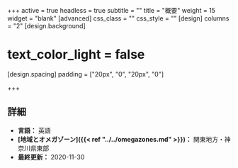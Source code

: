 +++
active = true
headless = true
subtitle = ""
title = "概要"
weight = 15
widget = "blank"
[advanced]
css_class = ""
css_style = ""
[design]
columns = "2"
[design.background]
# text_color_light = false
[design.spacing]
padding = ["20px", "0", "20px", "0"]

+++

## 詳細

* **言語：** 英語
* **[地域とオメガゾーン]({{< ref "../../omegazones.md" >}})：** 関東地方・神奈川県東部
* **最終更新：** 2020-11-30
